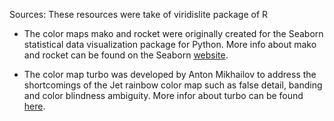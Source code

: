 Sources: These resources were take of viridislite package of R

* The color maps mako and rocket were originally created for the Seaborn statistical data visualization package for Python. More info about mako and rocket can be found on the Seaborn [website](https://seaborn.pydata.org/tutorial/color_palettes.html).

* The color map turbo was developed by Anton Mikhailov to address the shortcomings of the Jet rainbow color map such as false detail, banding and color blindness ambiguity. More infor about turbo can be found [here](https://ai.googleblog.com/2019/08/turbo-improved-rainbow-colormap-for.html).
